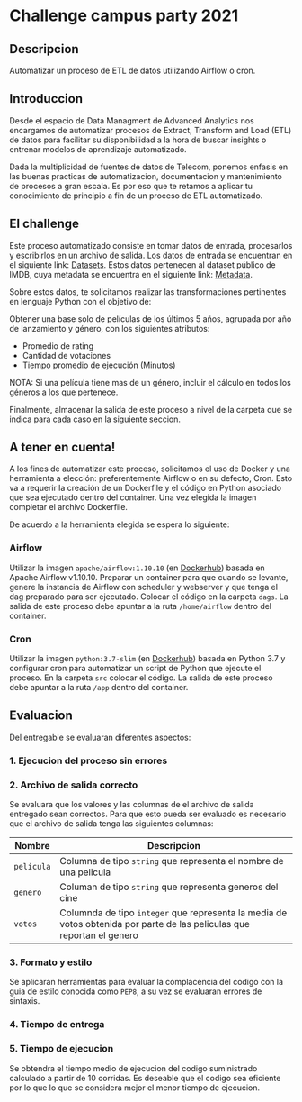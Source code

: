 # Challenge campus party 2021


## Descripcion

Automatizar un proceso de ETL de datos utilizando Airflow o cron.

## Introduccion

Desde el espacio de Data Managment de Advanced Analytics nos encargamos de automatizar procesos de Extract, Transform and Load (ETL) de datos para facilitar su disponibilidad a la hora de buscar insights o entrenar modelos de aprendizaje automatizado.

Dada la multiplicidad de fuentes de datos de Telecom, ponemos enfasis en las buenas practicas de automatizacion, documentacion y mantenimiento de procesos a gran escala. Es por eso que te retamos a aplicar tu conocimiento de principio a fin de un proceso de ETL automatizado.

## El challenge

Este proceso automatizado consiste en tomar datos de entrada, procesarlos y escribirlos en un archivo de salida. Los datos de entrada se encuentran en el siguiente link: [Datasets](https://datasets.imdbws.com/).
Estos datos pertenecen al dataset público de IMDB, cuya metadata se encuentra en el siguiente link: [Metadata](https://www.imdb.com/interfaces/).

Sobre estos datos, te solicitamos realizar las transformaciones pertinentes en lenguaje Python con el objetivo de:

Obtener una base solo de películas de los últimos 5 años, agrupada por año de lanzamiento y género, con los siguientes atributos:
 - Promedio de rating
 - Cantidad de votaciones
 - Tiempo promedio de ejecución (Minutos)
  
NOTA: Si una película tiene mas de un género, incluir el cálculo en todos los géneros a los que pertenece.

Finalmente, almacenar la salida de este proceso a nivel de la carpeta que se indica para cada caso en la siguiente seccion.

## A tener en cuenta!

A los fines de automatizar este proceso, solicitamos el uso de Docker y una herramienta a elección: preferentemente Airflow o en su defecto, Cron. Esto va a requerir la creación de un Dockerfile y el código en Python asociado que sea ejecutado dentro del container. Una vez elegida la imagen completar el archivo Dockerfile.

De acuerdo a la herramienta elegida se espera lo siguiente:

### Airflow

Utilizar la imagen `apache/airflow:1.10.10` (en [Dockerhub](https://hub.docker.com/r/apache/airflow)) basada en Apache Airflow v1.10.10. Preparar un container para que cuando se levante, genere la instancia de Airflow con scheduler y webserver y que tenga el dag preparado para ser ejecutado. Colocar el código en la carpeta `dags`. La salida de este proceso debe apuntar a la ruta `/home/airflow` dentro del container.

### Cron

Utilizar la imagen `python:3.7-slim` (en [Dockerhub](https://hub.docker.com/_/python)) basada en Python 3.7 y configurar cron para automatizar un script de Python que ejecute el proceso. En la carpeta `src` colocar el código. La salida de este proceso debe apuntar a la ruta `/app` dentro del container.

## Evaluacion

Del entregable se evaluaran diferentes aspectos:

### 1. Ejecucion del proceso sin errores

### 2. Archivo de salida correcto

Se evaluara que los valores y las columnas de el archivo de salida entregado sean correctos. Para que esto pueda ser evaluado es necesario que el archivo de salida tenga las siguientes columnas:

| Nombre     | Descripcion |
|------------|-------------|
| `pelicula` | Columna de tipo `string` que representa el nombre de una pelicula |
| `genero`   | Columan de tipo `string` que representa generos del cine |
| `votos`    | Columnda de tipo `integer` que representa la media de votos obtenida por parte de las peliculas que reportan el genero |


### 3. Formato y estilo

Se aplicaran herramientas para evaluar la complacencia del codigo con la guia de estilo conocida como `PEP8`, a su vez se evaluaran errores de sintaxis.


### 4. Tiempo de entrega



### 5. Tiempo de ejecucion

Se obtendra el tiempo medio de ejecucion del codigo suministrado calculado a partir de 10 corridas. Es deseable que el codigo sea eficiente por lo que lo que se considera mejor el menor tiempo de ejecucion.